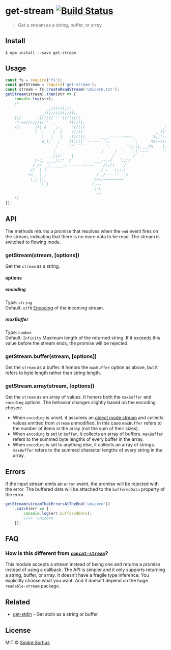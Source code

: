 # get-stream [![Build Status](https://travis-ci.org/sindresorhus/get-stream.svg?branch=master)](https://travis-ci.org/sindresorhus/get-stream)
> Get a stream as a string, buffer, or array
## Install
```
$ npm install --save get-stream
```
## Usage
```js
const fs = require('fs');
const getStream = require('get-stream');
const stream = fs.createReadStream('unicorn.txt');
getStream(stream).then(str => {
	console.log(str);
	/*
	              ,,))))))));,
	           __)))))))))))))),
	\|/       -\(((((''''((((((((.
	-*-==//////((''  .     `)))))),
	/|\      ))| o    ;-.    '(((((                                  ,(,
	         ( `|    /  )    ;))))'                               ,_))^;(~
	            |   |   |   ,))((((_     _____------~~~-.        %,;(;(>';'~
	            o_);   ;    )))(((` ~---~  `::           \      %%~~)(v;(`('~
	                  ;    ''''````         `:       `:::|\,__,%%    );`'; ~
	                 |   _                )     /      `:|`----'     `-'
	           ______/\/~    |                 /        /
	         /~;;.____/;;'  /          ___--,-(   `;;;/
	        / //  _;______;'------~~~~~    /;;/\    /
	       //  | |                        / ;   \;;,\
	      (<_  | ;                      /',/-----'  _>
	       \_| ||_                     //~;~~~~~~~~~
	           `\_|                   (,~~
	                                   \~\
	                                    ~~
	*/
});
```
## API
The methods returns a promise that resolves when the `end` event fires on the stream, indicating that there is no more data to be read. The stream is switched to flowing mode.
### getStream(stream, [options])
Get the `stream` as a string.
#### options
##### encoding
Type: `string`<br>
Default: `utf8`
[Encoding](https://nodejs.org/api/buffer.html#buffer_buffer) of the incoming stream.
##### maxBuffer
Type: `number`<br>
Default: `Infinity`
Maximum length of the returned string. If it exceeds this value before the stream ends, the promise will be rejected.
### getStream.buffer(stream, [options])
Get the `stream` as a buffer.
It honors the `maxBuffer` option as above, but it refers to byte length rather than string length.
### getStream.array(stream, [options])
Get the `stream` as an array of values.
It honors both the `maxBuffer` and `encoding` options. The behavior changes slightly based on the encoding chosen:
- When `encoding` is unset, it assumes an [object mode stream](https://nodesource.com/blog/understanding-object-streams/) and collects values emitted from `stream` unmodified. In this case `maxBuffer` refers to the number of items in the array (not the sum of their sizes).
- When `encoding` is set to `buffer`, it collects an array of buffers. `maxBuffer` refers to the summed byte lengths of every buffer in the array.
- When `encoding` is set to anything else, it collects an array of strings. `maxBuffer` refers to the summed character lengths of every string in the array.
## Errors
If the input stream emits an `error` event, the promise will be rejected with the error. The buffered data will be attached to the `bufferedData` property of the error.
```js
getStream(streamThatErrorsAtTheEnd('unicorn'))
	.catch(err => {
		console.log(err.bufferedData);
		//=> 'unicorn'
	});
```
## FAQ
### How is this different from [`concat-stream`](https://github.com/maxogden/concat-stream)?
This module accepts a stream instead of being one and returns a promise instead of using a callback. The API is simpler and it only supports returning a string, buffer, or array. It doesn't have a fragile type inference. You explicitly choose what you want. And it doesn't depend on the huge `readable-stream` package.
## Related
- [get-stdin](https://github.com/sindresorhus/get-stdin) - Get stdin as a string or buffer
## License
MIT © [Sindre Sorhus](https://sindresorhus.com)
